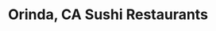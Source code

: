 ---
layout: city
title: Orinda, CA Sushi Restaurants
permalink: /california/orinda/
stateAbbr: CA
stateName: California
cityName: Orinda
---
